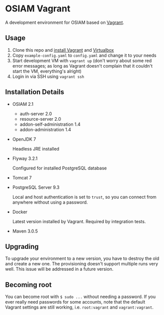 # OSIAM Vagrant

A development environment for OSIAM based on [Vagrant](https://www.vagrantup.com/).

## Usage

  1. Clone this repo and [install Vagrant](https://docs.vagrantup.com/v2/installation/index.html)
     and [Virtualbox](https://www.virtualbox.org/)
  2. Copy `example-config.yaml` to `config.yaml` and change it to your needs
  3. Start development VM with `vagrant up` (don't worry about some red error
     messages; as long as Vagrant doesn't complain that it couldn't start the
     VM, everything's alright)
  4. Login in via SSH using `vagrant ssh`

## Installation Details

  * OSIAM 2.1

      * auth-server 2.0
      * resource-server 2.0
      * addon-self-administration 1.4
      * addon-administration 1.4

  * OpenJDK 7

      Headless JRE installed

  * Flyway 3.2.1

      Configured for installed PostgreSQL database

  * Tomcat 7
  * PostgreSQL Server 9.3

      Local and host authentication is set to `trust`, so you can connect from
      anywhere without using a password.

  * Docker

      Latest version installed by Vagrant. Required by integration tests.

  * Maven 3.0.5

## Upgrading

To upgrade your environment to a new version, you have to destroy the old and
create a new one. The provisioning doesn't support multiple runs very well. This
issue will be addressed in a future version.

## Becoming root

You can become root with `$ sudo ...` without needing a password. If you ever
really need passwords for some accounts, note that the default Vagrant settings
are still working, i.e. `root:vagrant` and `vagrant:vagrant`.
